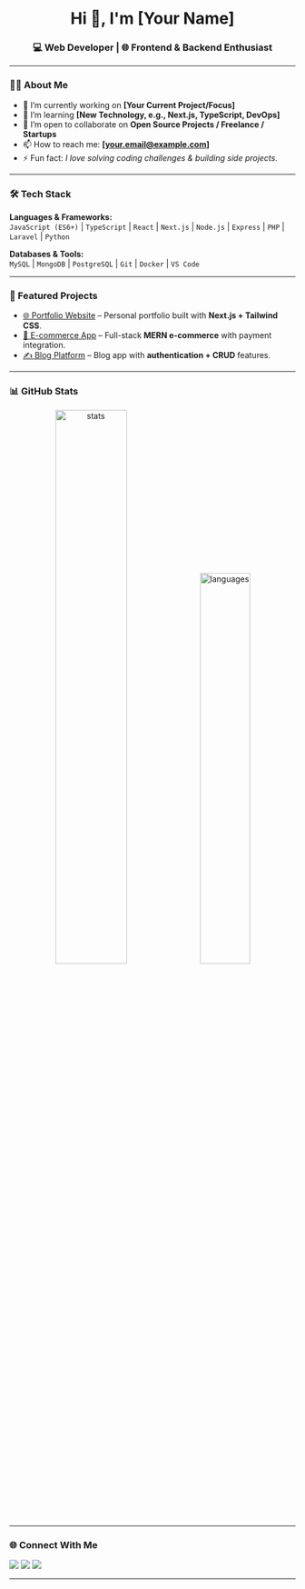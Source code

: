 <!-- Profile README Template -->

<h1 align="center">Hi 👋, I'm [Your Name]</h1>
<h3 align="center">💻 Web Developer | 🌐 Frontend & Backend Enthusiast</h3>

---

### 👨‍💻 About Me
- 🔭 I’m currently working on **[Your Current Project/Focus]**  
- 🌱 I’m learning **[New Technology, e.g., Next.js, TypeScript, DevOps]**  
- 👯 I’m open to collaborate on **Open Source Projects / Freelance / Startups**  
- 📫 How to reach me: **[your.email@example.com]**  
- ⚡ Fun fact: *I love solving coding challenges & building side projects.*  

---

### 🛠️ Tech Stack
**Languages & Frameworks:**  
`JavaScript (ES6+)` | `TypeScript` | `React` | `Next.js` | `Node.js` | `Express` | `PHP` | `Laravel` | `Python`  

**Databases & Tools:**  
`MySQL` | `MongoDB` | `PostgreSQL` | `Git` | `Docker` | `VS Code`  

---

### 🚀 Featured Projects
- [🌐 Portfolio Website](https://your-portfolio-link.com) – Personal portfolio built with **Next.js + Tailwind CSS**.  
- [🛒 E-commerce App](https://github.com/yourusername/ecommerce) – Full-stack **MERN e-commerce** with payment integration.  
- [✍️ Blog Platform](https://github.com/yourusername/blog) – Blog app with **authentication + CRUD** features.  

---

### 📊 GitHub Stats
<p align="center">
  <img src="https://github-readme-stats.vercel.app/api?username=yourusername&show_icons=true&theme=radical" alt="stats" width="50%"/>
  <img src="https://github-readme-stats.vercel.app/api/top-langs/?username=yourusername&layout=compact&theme=radical" alt="languages" width="42%"/>
</p>

---

### 🌐 Connect With Me
<p align="left">
<a href="https://your-portfolio-link.com" target="_blank"><img src="https://img.shields.io/badge/Website-000000?style=for-the-badge&logo=About.me&logoColor=white"/></a>
<a href="https://linkedin.com/in/yourusername" target="_blank"><img src="https://img.shields.io/badge/LinkedIn-0A66C2?style=for-the-badge&logo=linkedin&logoColor=white"/></a>
<a href="mailto:your.email@example.com"><img src="https://img.shields.io/badge/Email-D14836?style=for-the-badge&logo=gmail&logoColor=white"/></a>
</p>

---
